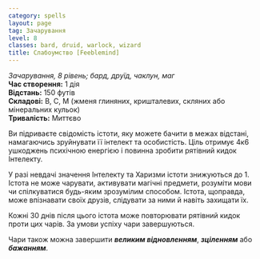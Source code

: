 ```yaml
---
category: spells
layout: page
tag: Зачарування
level: 8
classes: bard, druid, warlock, wizard
title: Слабоумство [Feeblemind]
---
```


_Зачарування, 8 рівень; бард, друїд, чаклун, маг_    
**Час створення:** 1 дія    
**Відстань:** 150 футів    
**Складові:** В, С, М (жменя глиняних, кришталевих, скляних або мінеральних кульок)    
**Тривалість:** Миттєво    

Ви підриваєте свідомість істоти, яку можете бачити в межах відстані, намагаючись зруйнувати її інтелект та особистість. Ціль отримує 4к6 ушкоджень психічною енергією і повинна зробити рятівний кидок Інтелекту.    

У разі невдачі значення Інтелекту та Харизми істоти знижуються до 1. Істота не може чарувати, активувати магічні предмети, розуміти мови чи спілкуватися будь-яким зрозумілим способом. Істота, щоправда, може впізнавати своїх друзів, слідувати за ними й навіть захищати їх.    

Кожні 30 днів після цього істота може повторювати рятівний кидок проти цих чарів. За умови успіху чари завершуються.    

Чари також можна завершити **_великим відновленням_**, **_зціленням_** або **_бажанням_**. 
